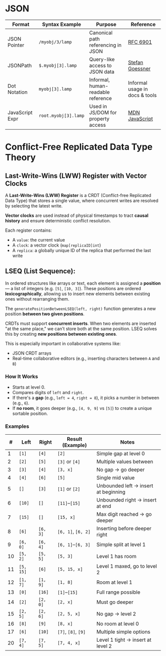 # JSON

| Format         | Syntax Example       | Purpose                            | Reference                                                                                            |
|----------------|----------------------|------------------------------------|------------------------------------------------------------------------------------------------------|
| JSON Pointer   | `/myobj/3/lamp`      | Canonical path referencing in JSON | [RFC 6901](https://datatracker.ietf.org/doc/html/rfc6901)                                            |
| JSONPath       | `$.myobj[3].lamp`    | Query-like access to JSON data     | [Stefan Goessner](https://goessner.net/articles/JsonPath/)                                           |
| Dot Notation   | `myobj[3].lamp`      | Informal, human-readable reference | Informal usage in docs & tools                                                                       |
| JavaScript Expr| `root.myobj[3].lamp` | Used in JS/DOM for property access | [MDN JavaScript](https://developer.mozilla.org/en-US/docs/Web/JavaScript/Guide/Working_with_Objects) |


# Conflict-Free Replicated Data Type Theory
## Last-Write-Wins (LWW) Register with Vector Clocks
A **Last-Write-Wins (LWW) Register** is a CRDT (Conflict-free Replicated Data Type) that stores a single value, where concurrent writes are resolved by selecting the latest write.

**Vector clocks** are used instead of physical timestamps to tract **causal history** and ensure deterministic conflict resolution.

Each register contains:
- A `value`: the current value
- A `clock`: a vector clock (`map[replicaID]int`)
- A `replica`: a globally unique ID of the replica that performed the last write


## LSEQ (List Sequence): 
In ordered structures like arrays or text, each element is assigned a **position** — a list of integers (e.g. `[5]`, `[10, 3]`). These positions are ordered **lexicographically**, allowing us to insert new elements between existing ones without rearranging them.

The `generatePositionBetweenLSEQ(left, right)` function generates a new position **between two given positions**.

CRDTs must support **concurrent inserts**. When two elements are inserted "at the same place," we can’t store both at the same position. LSEQ solves this by creating **new positions between existing ones**.

This is especially important in collaborative systems like:
- JSON CRDT arrays
- Real-time collaborative editors (e.g., inserting characters between `A` and `B`)

### How It Works
- Starts at level 0.
- Compares digits of `left` and `right`.
- If there's a **gap** (e.g., `left = 4`, `right = 8`), it picks a number in between (e.g., `6`).
- If **no room**, it goes deeper (e.g., `[4, 9, 9]` vs `[5]`) to create a unique sortable position.

### Examples

| #  | Left        | Right       | Result (Example)    | Notes                                    |
|----|-------------|-------------|---------------------|------------------------------------------|
| 1  | `[1]`       | `[4]`       | `[2]`               | Simple gap at level 0                    |
| 2  | `[2]`       | `[5]`       | `[3]` or `[4]`      | Multiple values between                  |
| 3  | `[3]`       | `[4]`       | `[3, x]`            | No gap → go deeper                       |
| 4  | `[4]`       | `[6]`       | `[5]`               | Single mid value                         | 
| 5  | `[]`        | `[3]`       | `[1]` or `[2]`      | Unbounded left → insert at beginning     |
| 6  | `[10]`      | `[]`        | `[11]`–`[15]`       | Unbounded right → insert at end          |
| 7  | `[15]`      | `[]`        | `[15, x]`           | Max digit reached → go deeper            |
| 8  | `[6]`       | `[6, 3]`    | `[6, 1]`, `[6, 2]`  | Inserting before deeper right            |
| 9  | `[6, 0]`    | `[6, 4]`    | `[6, 1]`–`[6, 3]`   | Simple split at level 1                  |
| 10 | `[5, 2]`    | `[5, 5]`    | `[5, 3]`            | Level 1 has room                         |
| 11 | `[5, 15]`   | `[6]`       | `[5, 15, x]`        | Level 1 maxed, go to level 2             |
| 12 | `[1, 7]`    | `[1, 9]`    | `[1, 8]`            | Room at level 1                          |
| 13 | `[0]`       | `[16]`      | `[1]`–`[15]`        | Full range possible                      |
| 14 | `[2]`       | `[2, 0]`    | `[2, x]`            | Must go deeper                           |
| 15 | `[2, 5]`    | `[2, 6]`    | `[2, 5, x]`         | No gap → level 2                         |
| 16 | `[8]`       | `[9]`       | `[8, x]`            | No room at level 0                       |
| 17 | `[6]`       | `[10]`      | `[7]`, `[8]`, `[9]` | Multiple simple options                  |
| 20 | `[7, 4]`    | `[7, 5]`    | `[7, 4, x]`         | Level 1 tight → insert at level 2        |

